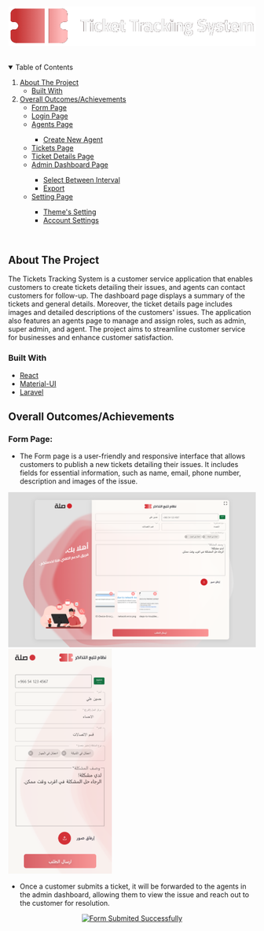 <!-- PROJECT LOGO -->

<br />
<p align="center">
  <a href="">
    <img  src="./images/logo.png" alt="Logo">
  </a>
</p>

<br />


 <!-- TABLE OF CONTENTS -->
<details open="open">
  <summary>Table of Contents</summary>
  <ol>
    <li>
      <a href="#about">About The Project</a>
        <ul>
            <li><a href="#tools">Built With</a></li>
         </ul>
    </li>
    <li>
      <a href="#overall_outcomes">Overall Outcomes/Achievements</a>
      <ul>
        <li><a href="#form">Form Page</a></li>
        <li><a href="#admin-login">Login Page</a></li>
        <li><a href="#agents">Agents Page</a></li>
        <ul>
            <li><a href="#create-new-agent">Create New Agent</a></li>
          </ul>
        <li><a href="#Tickets">Tickets Page</a></li>
        <li><a href="#Ticket-Details">Ticket Details Page</a></li>
        <li><a href="#dashboard">Admin Dashboard Page</a></li>
        <ul>
            <li><a href="#between-interval">Select Between Interval</a></li>
            <li><a href="#export">Export</a></li>
         </ul>
        <li><a href="#setting">Setting Page</a></li>
        <ul>
            <li><a href="#theme-setting">Theme's Setting</a></li>
            <li><a href="#account-setting">Account Settings</a></li>
         </ul>
      </ul>
    </li>
  </ol>
</details>

<br />

<!-- ABOUT THE PROJECT -->
<a name="about"/>

## About The Project

The Tickets Tracking System is a customer service application that enables customers to create tickets detailing their issues, and agents can contact customers for follow-up. The dashboard page displays a summary of the tickets and general details. Moreover, the ticket details page includes images and detailed descriptions of the customers' issues. The application also features an agents page to manage and assign roles, such as admin, super admin, and agent. The project aims to streamline customer service for businesses and enhance customer satisfaction.

<a name="tools"/>

### Built With

* [React](https://ar.reactjs.org)
* [Material-UI](https://material-ui.com)
* [Laravel](https://laravel.com/)

<a name="overall_outcomes"/>  

## Overall Outcomes/Achievements

<a name="form"/>  
  
### Form Page:

- The Form page is a user-friendly and responsive interface that allows customers to publish a new tickets detailing their issues. It includes fields for essential information, such as name, email, phone number, description and images of the issue.

<div >
  <img src="./images/form.png" width="730px" alt="form">
  <img src="./images/form-phone.png" width="211px" alt="form">
</p>

- Once a customer submits a ticket, it will be forwarded to the agents in the admin dashboard, allowing them to view the issue and reach out to the customer for resolution.

<p align="center">
  <a href="https://postimg.cc/Z9Zh0vxd"><img width="211px" src="https://i.postimg.cc/43H4LzKB/submit-success.gif" alt="Form Submited Successfully"></a>
</p>
